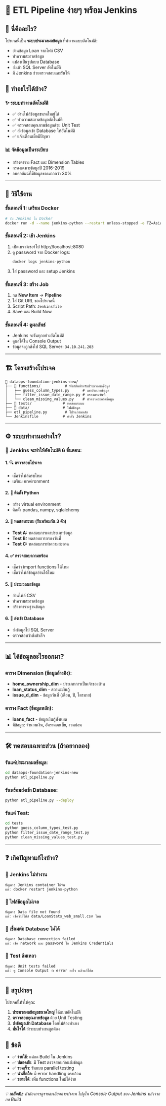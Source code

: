 # 🚀 ETL Pipeline ง่ายๆ พร้อม Jenkins

## 📖 นี่คืออะไร?

โปรเจคนี้เป็น **ระบบประมวลผลข้อมูล** ที่ทำงานแบบอัตโนมัติ:
- อ่านข้อมูล Loan จากไฟล์ CSV
- ทำความสะอาดข้อมูล
- แปลงเป็นรูปแบบ Database 
- ส่งเข้า SQL Server อัตโนมัติ
- มี Jenkins ช่วยตรวจสอบและรันให้

## 🎯 ทำอะไรได้บ้าง?

### ✨ **ระบบทำงานอัตโนมัติ**
- ✅ อ่านไฟล์ข้อมูลขนาดใหญ่ได้
- ✅ ทำความสะอาดข้อมูลอัตโนมัติ  
- ✅ ตรวจสอบคุณภาพข้อมูลด้วย Unit Test
- ✅ ส่งข้อมูลเข้า Database ให้อัตโนมัติ
- ✅ แจ้งเตือนเมื่อมีปัญหา

### 📊 **จัดข้อมูลเป็นระเบียบ**
- สร้างตาราง Fact และ Dimension Tables
- กรองเฉพาะข้อมูลปี 2016-2019
- ลบคอลัมน์ที่มีข้อมูลขาดมากกว่า 30%

---

## 🚀 วิธีใช้งาน

### **ขั้นตอนที่ 1: เตรียม Docker**
```bash
# รัน Jenkins ใน Docker
docker run -d --name jenkins-python --restart unless-stopped -e TZ=Asia/Bangkok -p 8080:8080 -p 50000:50000 -v jenkins-data:/var/jenkins_home -v /var/run/docker.sock:/var/run/docker.sock jenkins-python:latest
```

### **ขั้นตอนที่ 2: เข้า Jenkins**
1. เปิดเบราว์เซอร์ไป http://localhost:8080
2. ดู password จาก Docker logs:
   ```bash
   docker logs jenkins-python
   ```
3. ใส่ password และ setup Jenkins

### **ขั้นตอนที่ 3: สร้าง Job**
1. กด **New Item** → **Pipeline**
2. ใส่ Git URL ของโปรเจคนี้
3. Script Path: `Jenkinsfile`
4. Save และ Build Now

### **ขั้นตอนที่ 4: ดูผลลัพธ์**
- Jenkins จะรันทุกอย่างอัตโนมัติ
- ดูผลได้ใน Console Output
- ข้อมูลจะถูกส่งไป SQL Server: `34.10.241.203`

---

## 🏗️ โครงสร้างโปรเจค

```
📁 dataops-foundation-jenkins-new/
├── 📂 functions/           # ฟังก์ชันสำหรับประมวลผลข้อมูล
│   ├── guess_column_types.py      # เดาประเภทข้อมูล
│   ├── filter_issue_date_range.py # กรองตามวันที่
│   └── clean_missing_values.py    # ทำความสะอาดข้อมูล
├── 📂 tests/              # ทดสอบระบบ
├── 📂 data/               # ไฟล์ข้อมูล
├── etl_pipeline.py        # โปรแกรมหลัก
└── Jenkinsfile           # คำสั่ง Jenkins
```

---

## ⚙️ ระบบทำงานอย่างไร?

### **🔄 Jenkins จะทำให้อัตโนมัติ 6 ขั้นตอน:**

#### **1. 🔍 ตรวจสอบโปรเจค**
- เช็คว่าไฟล์ครบไหม
- เตรียม environment

#### **2. 🐍 ติดตั้ง Python**
- สร้าง virtual environment
- ติดตั้ง pandas, numpy, sqlalchemy

#### **3. 🧪 ทดสอบระบบ (รันพร้อมกัน 3 ตัว)**
- **Test A:** ทดสอบการเดาประเภทข้อมูล
- **Test B:** ทดสอบการกรองวันที่
- **Test C:** ทดสอบการทำความสะอาด

#### **4. ✅ ตรวจสอบความพร้อม**
- เช็คว่า import functions ได้ไหม
- เช็คว่าไฟล์ข้อมูลอ่านได้ไหม

#### **5. 🔄 ประมวลผลข้อมูล**
- อ่านไฟล์ CSV
- ทำความสะอาดข้อมูล
- สร้างตารางฐานข้อมูล

#### **6. 🚀 ส่งเข้า Database**
- ส่งข้อมูลไป SQL Server
- ตรวจสอบว่าส่งสำเร็จ

---

## 📊 ได้ข้อมูลอะไรออกมา?

### **ตาราง Dimension (ข้อมูลอ้างอิง):**
- **home_ownership_dim** - ประเภทการเป็นเจ้าของบ้าน
- **loan_status_dim** - สถานะเงินกู้
- **issue_d_dim** - ข้อมูลวันที่ (เดือน, ปี, ไตรมาส)

### **ตาราง Fact (ข้อมูลหลัก):**
- **loans_fact** - ข้อมูลเงินกู้ทั้งหมด
- มีข้อมูล: จำนวนเงิน, อัตราดอกเบิ้ย, งวดผ่อน

---

## 🛠️ ทดสอบเฉพาะส่วน (ถ้าอยากลอง)

### **รันแค่ประมวลผลข้อมูล:**
```bash
cd dataops-foundation-jenkins-new
python etl_pipeline.py
```

### **รันพร้อมส่งเข้า Database:**
```bash
python etl_pipeline.py --deploy
```

### **รันแค่ Test:**
```bash
cd tests
python guess_column_types_test.py
python filter_issue_date_range_test.py  
python clean_missing_values_test.py
```

---

## ❓ เกิดปัญหาแก้ไงบ้าง?

### **🔴 Jenkins ไม่ทำงาน**
```
ปัญหา: Jenkins container ไม่รัน
แก้: docker restart jenkins-python
```

### **🔴 ไฟล์ข้อมูลไม่เจอ**
```
ปัญหา: Data file not found
แก้: เช็คว่ามีไฟล์ data/LoanStats_web_small.csv ไหม
```

### **🔴 เชื่อมต่อ Database ไม่ได้**
```
ปัญหา: Database connection failed
แก้: เช็ค network และ password ใน Jenkins Credentials
```

### **🔴 Test ล้มเหลว**
```
ปัญหา: Unit tests failed
แก้: ดู Console Output ว่า error อะไร แล้วแก้โค้ด
```

---

## 🎯 สรุปง่ายๆ

โปรเจคนี้ทำให้คุณ:
1. **ประมวลผลข้อมูลขนาดใหญ่** ได้แบบอัตโนมัติ
2. **ตรวจสอบคุณภาพข้อมูล** ด้วย Unit Testing
3. **ส่งข้อมูลเข้า Database** โดยไม่ต้องทำเอง
4. **มั่นใจได้** ว่าระบบทำงานถูกต้อง

## 🎉 ข้อดี

- ✅ **ง่ายใช้**: แค่กด Build ใน Jenkins
- ✅ **ปลอดภัย**: มี Test ตรวจสอบก่อนส่งข้อมูล  
- ✅ **รวดเร็ว**: รันแบบ parallel testing
- ✅ **น่าเชื่อถือ**: มี error handling ครบถ้วน
- ✅ **ขยายได้**: เพิ่ม functions ใหม่ได้ง่าย

---

*💡 **เคล็ดลับ:** ถ้าต้องการดูรายละเอียดการทำงาน ไปดูใน Console Output ของ Jenkins หลังจากกด Build*